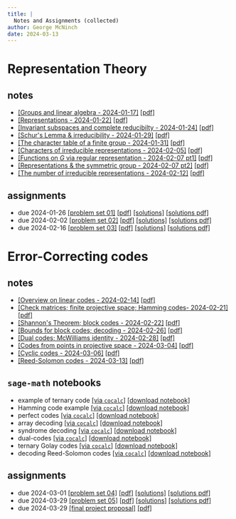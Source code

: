 ```yaml
---
title: |
  Notes and Assignments (collected)
author: George McNinch  
date: 2024-03-13
---
```


# Representation Theory

## notes

- [[Groups and linear algebra - 2024-01-17]](/course-contents/2024-01-17--notes-RT.html) [[pdf]](/course-contents/2024-01-17--notes-RT.pdf)
- [[Representations - 2024-01-22]](/course-contents/2024-01-22--notes-RT.html) [[pdf]](/course-contents/2024-01-22--notes-RT.pdf)
- [[Invariant subspaces and complete reducibilty - 2024-01-24]](/course-contents/2024-01-24--notes-RT.html) 
  [[pdf]](/course-contents/2024-01-24--notes-RT.pdf)
- [[Schur's Lemma & irreducibility - 2024-01-29]](/course-contents/2024-01-29--notes-RT.html) 
  [[pdf]](/course-contents/2024-01-29--notes-RT.pdf)
- [[The character table of a finite group - 2024-01-31]](/course-contents/2024-01-31--notes-RT.html) 
  [[pdf]](/course-contents/2024-01-31--notes-RT.pdf)
- [[Characters of irreducible representations - 2024-02-05]](/course-contents/2024-02-05--notes-RT.html) 
  [[pdf]](/course-contents/2024-02-05--notes-RT.pdf)
- [[Functions on $G$ via regular representation - 2024-02-07 pt1]](/course-contents/2024-02-07--notes-RT--functions.html) 
  [[pdf]](/course-contents/2024-02-07--notes-RT--functions.pdf)
- [[Representations & the symmetric group - 2024-02-07 pt2]](/course-contents/2024-02-07--notes-RT--diaconis-paper.html) 
  [[pdf]](/course-contents/2024-02-07--notes-RT--diaconis-paper.pdf)
- [[The number of irreducible representations - 2024-02-12]](/course-contents/2024-02-12--notes-RT--number-of-irreducibles.html)
  [[pdf]](/course-contents/2024-02-12--notes-RT--number-of-irreducibles.pdfx)


## assignments

- due 2024-01-26 
  [[problem set 01]](/course-assignments/PS01--rep-theory.html) 
  [[pdf]](/course-assignments/PS01--rep-theory.pdf) 
  [[solutions]](/course-assignments/PS01--rep-theory--solutions.html) 
  [[solutions pdf]](/course-assignments/PS01--rep-theory--solutions.pdf) 
- due 2024-02-02
  [[problem set 02]](/course-assignments/PS02--rep-theory.html) 
  [[pdf]](/course-assignments/PS02--rep-theory.pdf) 
  [[solutions]](/course-assignments/PS02--rep-theory--solutions.html) 
  [[solutions pdf]](/course-assignments/PS02--rep-theory--solutions.pdf)
- due 2024-02-16
  [[problem set 03]](/course-assignments/PS03--rep-theory.html) 
  [[pdf]](/course-assignments/PS03--rep-theory.pdf) 
  [[solutions]](/course-assignments/PS03--rep-theory--solutions.html)
  [[solutions pdf]](/course-assignments/PS03--rep-theory--solutions.pdf)


# Error-Correcting codes

## notes

- [[Overview on linear codes - 2024-02-14]](/course-contents/2024-02-14--notes-ECC--intro.html)
  [[pdf]](/course-contents/2024-02-14--notes-ECC--intro.pdf)
- [[Check matrices; finite projective space; Hamming codes- 2024-02-21]](/course-contents/2024-02-21--notes-ECC--hamming+finite.html) 
  [[pdf]](/course-contents/2024-02-21--notes-ECC--hamming+finite.pdf) 
- [[Shannon's Theorem; block codes - 2024-02-22]](/course-contents/2024-02-22--notes-ECC--shannon+block.html)
  [[pdf]](/course-contents/2024-02-22--notes-ECC--shannon+block.pdf)
- [[Bounds for block codes; decoding - 2024-02-26]](/course-contents/2024-02-26--block+linear.html)
  [[pdf]](/course-contents/2024-02-26--block+linear.pdf)
- [[Dual codes; McWilliams identity - 2024-02-28]](/course-contents/2024-02-28--linear.html)
  [[pdf]](/course-contents/2024-02-28--linear.pdf)
- [[Codes from points in projective space - 2024-03-04]](/course-contents/2024-03-04-p0--projective.html)
  [[pdf]](/course-contents/2024-03-04-p0--projective.pdf)
- [[Cyclic codes - 2024-03-06]](/course-contents/2024-03-06--cyclic.html)
  [[pdf]](/course-contents/2024-03-06--cyclic.pdf)
- [[Reed-Solomon codes - 2024-03-13]](/course-contents/2024-03-13--ReedSolomon.html)
  [[pdf]](/course-contents/2024-03-13--ReedSolomon.pdf)

## `sage-math` notebooks

- example of ternary code
  [[via `cocalc`]](https://cocalc.com/github/gmcninch-tufts/2024-Sp-Math190/blob/main/course-contents/notebooks/2024-02-14--ECC-01--ternary-code.ipynb)
  [[download notebook]](/course-contents/notebooks/2024-02-14--ECC-01--ternary-code.ipynb) 
- Hamming code example
  [[via `cocalc`]](https://cocalc.com/github/gmcninch-tufts/2024-Sp-Math190/blob/main/course-contents/notebooks/2024-02-21--ECC-02--Hamming-example.ipynb)
  [[download notebook]](/course-contents/notebooks/2024-02-21--ECC-02--Hamming-example.ipynb) 
- perfect codes
  [[via `cocalc`]](https://cocalc.com/github/gmcninch-tufts/2024-Sp-Math190/blob/main/course-contents/notebooks/2024-02-22--perfect.ipynb)
  [[download notebook]](/course-contents/notebooks/2024-02-22--perfect.ipynb) 
- array decoding
  [[via `cocalc`]](https://cocalc.com/github/gmcninch-tufts/2024-Sp-Math190/blob/main/course-contents/notebooks/2024-02-26--array-decoding.ipynb)
  [[download notebook]](/course-contents/notebooks/2024-02-26--array-decoding.ipynb) 
- syndrome decoding
  [[via `cocalc`]](https://cocalc.com/github/gmcninch-tufts/2024-Sp-Math190/blob/main/course-contents/notebooks/2024-02-26--syndrome-decoding.ipynb)
  [[download notebook]](/course-contents/notebooks/2024-02-26--syndrome-decoding.ipynb) 
- dual-codes
  [[via `cocalc`]](https://cocalc.com/github/gmcninch-tufts/2024-Sp-Math190/blob/main/course-contents/notebooks/2024-02-28--dual-code.ipynb)
  [[download notebook]](/course-contents/notebooks/2024-02-28--dual-code.ipynb) 
- ternary Golay codes
  [[via `cocalc`]](https://cocalc.com/github/gmcninch-tufts/2024-Sp-Math190/blob/main/course-contents/notebooks/2024-03-06--ternary-golay.ipynb)
  [[download notebook]](/course-contents/notebooks/2024-03-06--ternary-golay.ipynb) 
- decoding Reed-Solomon codes
  [[via `cocalc`]](https://cocalc.com/github/gmcninch-tufts/2024-Sp-Math190/blob/main/course-contents/notebooks/2024-03-13--ReedSolomon-class.ipynb)
  [[download notebook]](/course-contents/notebooks/2024-03-13--ReedSolomon-class.ipynb) 



## assignments

- due 2024-03-01 [[problem set 04]](/course-assignments/PS04--ECC.html) 
  [[pdf]](/course-assignments/PS04--ECC.pdf) 
  [[solutions]](/course-assignments/PS04--ECC--solutions.html)
  [[solutions pdf]](/course-assignments/PS04--ECC--solutions.pdf)  
- due 2024-03-29 [[problem set 05]](/course-assignments/PS05--ECC.html) 
  [[pdf]](/course-assignments/PS05--ECC.html) 
  [[solutions]](/course-assignments/PS05--ECC--solutions.html)
  [[solutions pdf]](/course-assignments/PS05--ECC--solutions.pdf)    
- due 2024-03-29 [[final project proposal]](/course-assignments/FinReport-Proposal.html) 
  [[pdf]](/course-assignments/FinReport-Proposal.pdf) 

